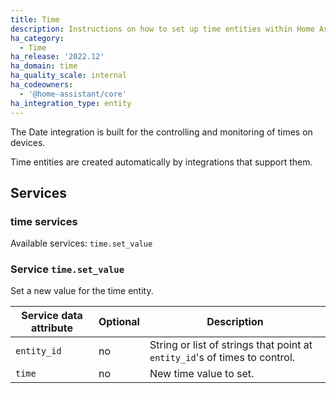 ```yaml
---
title: Time
description: Instructions on how to set up time entities within Home Assistant.
ha_category:
  - Time
ha_release: '2022.12'
ha_domain: time
ha_quality_scale: internal
ha_codeowners:
  - '@home-assistant/core'
ha_integration_type: entity
---
```


The Date integration is built for the controlling and monitoring of times on devices.

Time entities are created automatically by integrations that support them.

## Services

### time services

Available services: `time.set_value`

### Service `time.set_value`

Set a new value for the time entity.

| Service data attribute | Optional | Description |
| ---------------------- | -------- | ----------- |
| `entity_id` | no | String or list of strings that point at `entity_id`'s of times to control.
| `time` | no | New time value to set.
